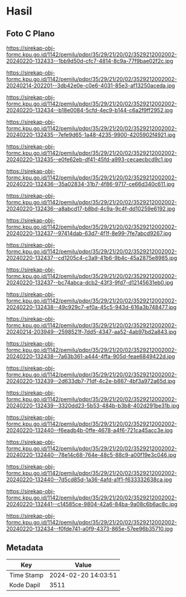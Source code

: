 # Hasil

## Foto C Plano

https://sirekap-obj-formc.kpu.go.id/1142/pemilu/pdpr/35/29/21/20/02/3529212002002-20240220-132433--1bb9d50d-cfc7-4814-8c9a-77f9bae02f2c.jpg

https://sirekap-obj-formc.kpu.go.id/1142/pemilu/pdpr/35/29/21/20/02/3529212002002-20240214-202201--3db42e0e-c0e6-4031-85e3-af13250aceda.jpg

https://sirekap-obj-formc.kpu.go.id/1142/pemilu/pdpr/35/29/21/20/02/3529212002002-20240220-132434--b18e0084-5cfd-4ec9-b144-c6a2f9ff2952.jpg

https://sirekap-obj-formc.kpu.go.id/1142/pemilu/pdpr/35/29/21/20/02/3529212002002-20240220-132435--7efe9d65-1a48-4235-9900-4205902f4921.jpg

https://sirekap-obj-formc.kpu.go.id/1142/pemilu/pdpr/35/29/21/20/02/3529212002002-20240220-132435--e0fe62eb-df41-45fd-a993-cecaecbcd9c1.jpg

https://sirekap-obj-formc.kpu.go.id/1142/pemilu/pdpr/35/29/21/20/02/3529212002002-20240220-132436--35a02834-31b7-4f86-9717-ce66d340c611.jpg

https://sirekap-obj-formc.kpu.go.id/1142/pemilu/pdpr/35/29/21/20/02/3529212002002-20240220-132436--a8abcd17-b8bd-4c9a-9c4f-dd10259e6192.jpg

https://sirekap-obj-formc.kpu.go.id/1142/pemilu/pdpr/35/29/21/20/02/3529212002002-20240220-132437--97414dab-63d7-4f1f-8e99-7fe7abcd9267.jpg

https://sirekap-obj-formc.kpu.go.id/1142/pemilu/pdpr/35/29/21/20/02/3529212002002-20240220-132437--cd1205c4-c3a9-41b6-9b4c-45a2875e8985.jpg

https://sirekap-obj-formc.kpu.go.id/1142/pemilu/pdpr/35/29/21/20/02/3529212002002-20240220-132437--bc74abca-dcb2-43f3-9fd7-d12145631eb0.jpg

https://sirekap-obj-formc.kpu.go.id/1142/pemilu/pdpr/35/29/21/20/02/3529212002002-20240220-132438--49c929c7-ef0a-45c5-943d-616a3b748477.jpg

https://sirekap-obj-formc.kpu.go.id/1142/pemilu/pdpr/35/29/21/20/02/3529212002002-20240214-203949--2598521f-7dd5-4347-aa52-4ab97bd2a843.jpg

https://sirekap-obj-formc.kpu.go.id/1142/pemilu/pdpr/35/29/21/20/02/3529212002002-20240220-132438--7a63b361-a444-4ffa-905d-feae6849422d.jpg

https://sirekap-obj-formc.kpu.go.id/1142/pemilu/pdpr/35/29/21/20/02/3529212002002-20240220-132439--2d633db7-71df-4c2e-b867-4bf3a972a65d.jpg

https://sirekap-obj-formc.kpu.go.id/1142/pemilu/pdpr/35/29/21/20/02/3529212002002-20240220-132439--3320dd23-5b53-484b-b3b8-402d291be31b.jpg

https://sirekap-obj-formc.kpu.go.id/1142/pemilu/pdpr/35/29/21/20/02/3529212002002-20240220-132440--f6eadb4b-0ffe-4678-a4f6-721ca45acc3e.jpg

https://sirekap-obj-formc.kpu.go.id/1142/pemilu/pdpr/35/29/21/20/02/3529212002002-20240220-132440--78e14c68-764e-48c5-88c9-a00f19e3c046.jpg

https://sirekap-obj-formc.kpu.go.id/1142/pemilu/pdpr/35/29/21/20/02/3529212002002-20240220-132440--7d5cd85d-1a36-4afd-a1f1-f633332638ca.jpg

https://sirekap-obj-formc.kpu.go.id/1142/pemilu/pdpr/35/29/21/20/02/3529212002002-20240220-132441--c14585ce-9804-42a6-84ba-9a08c6b6ac8c.jpg

https://sirekap-obj-formc.kpu.go.id/1142/pemilu/pdpr/35/29/21/20/02/3529212002002-20240220-132434--f0fde741-a0f9-4373-865e-57ee96b35710.jpg


## Metadata

| Key        | Value               |
| ---------- | ------------------- |
| Time Stamp | 2024-02-20 14:03:51 |
| Kode Dapil | 3511                |




